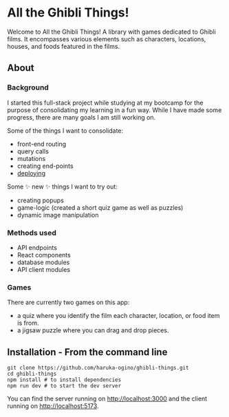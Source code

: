 # All the Ghibli Things!

Welcome to All the Ghibli Things! A library with games dedicated to Ghibli films. It encompasses various elements such as characters, locations, houses, and foods featured in the films.

## About

### Background

I started this full-stack project while studying at my bootcamp for the purpose of consolidating my learning in a fun way. While I have made some progress, there are many goals I am still working on.

Some of the things I want to consolidate:

* front-end routing
* query calls
* mutations
* creating end-points
* [deploying](https://ghibli-things.devacademy.nz)

Some ✨ new ✨ things I want to try out:

* creating popups
* game-logic (created a short quiz game as well as puzzles)
* dynamic image manipulation

### Methods used

* API endpoints
* React components
* database modules
* API client modules

### Games

There are currently two games on this app:
* a quiz where you identify the film each character, location, or food item is from.
* a jigsaw puzzle where you can drag and drop pieces.

## Installation - **From the command line**

```
git clone https://github.com/haruka-ogino/ghibli-things.git
cd ghibli-things
npm install # to install dependencies
npm run dev # to start the dev server
```

You can find the server running on [http://localhost:3000](http://localhost:3000) and the client running on [http://localhost:5173](http://localhost:5173).
